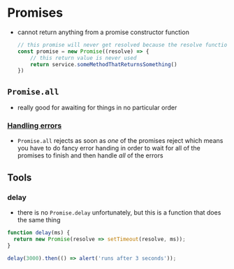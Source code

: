 # Promises

- cannot return anything from a promise constructor function

    ```js
    // this promise will never get resolved because the resolve function is never getting called
    const promise = new Promise((resolve) => {
        // this return value is never used
        return service.someMethodThatReturnsSomething()
    })
    ```

## `Promise.all`

- really good for awaiting for things in no particular order

### [Handling errors](https://stackoverflow.com/questions/30362733/handling-errors-in-promise-all)

- `Promise.all` rejects as soon as *one* of the promises reject which means you have to do fancy error handing in order to wait for all of the promises to finish and then handle *all* of the errors

## Tools

### delay

- there is no `Promise.delay` unfortunately, but this is a function that does the same thing

```ts
function delay(ms) {
  return new Promise(resolve => setTimeout(resolve, ms));
}

delay(3000).then(() => alert('runs after 3 seconds'));
```
